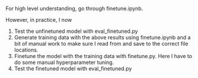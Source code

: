 For high level understanding, go through finetune.ipynb.

However, in practice, I now
1. Test the unfinetuned model with eval_finetuned.py
2. Generate training data with the above results using finetune.ipynb and a bit of manual work to make sure I read from and save to the correct file locations.
3. Finetune the model with the training data with finetune.py. Here I have to do some manual hyperparameter tuning.
4. Test the finetuned model with eval_finetuned.py